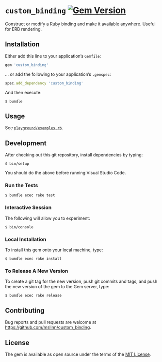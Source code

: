 # `custom_binding` [![Gem Version](https://badge.fury.io/rb/custom_binding.svg)](https://badge.fury.io/rb/custom_binding)

Construct or modify a Ruby binding and make it available anywhere. Useful for ERB rendering.


## Installation

Either add this line to your application&rsquo;s `Gemfile`:

```ruby
gem 'custom_binding'
```

... or add the following to your application&rsquo;s `.gemspec`:

```ruby
spec.add_dependency 'custom_binding'
```

And then execute:

```shell
$ bundle
```


## Usage

See [`playground/examples.rb`](playground/examples.rb).


## Development

After checking out this git repository, install dependencies by typing:

```shell
$ bin/setup
```

You should do the above before running Visual Studio Code.


### Run the Tests

```shell
$ bundle exec rake test
```


### Interactive Session

The following will allow you to experiment:

```shell
$ bin/console
```


### Local Installation

To install this gem onto your local machine, type:

```shell
$ bundle exec rake install
```


### To Release A New Version

To create a git tag for the new version, push git commits and tags,
and push the new version of the gem to the Gem server, type:

```shell
$ bundle exec rake release
```


## Contributing

Bug reports and pull requests are welcome at https://github.com/mslinn/custom_binding.


## License

The gem is available as open source under the terms of the [MIT License](https://opensource.org/licenses/MIT).
